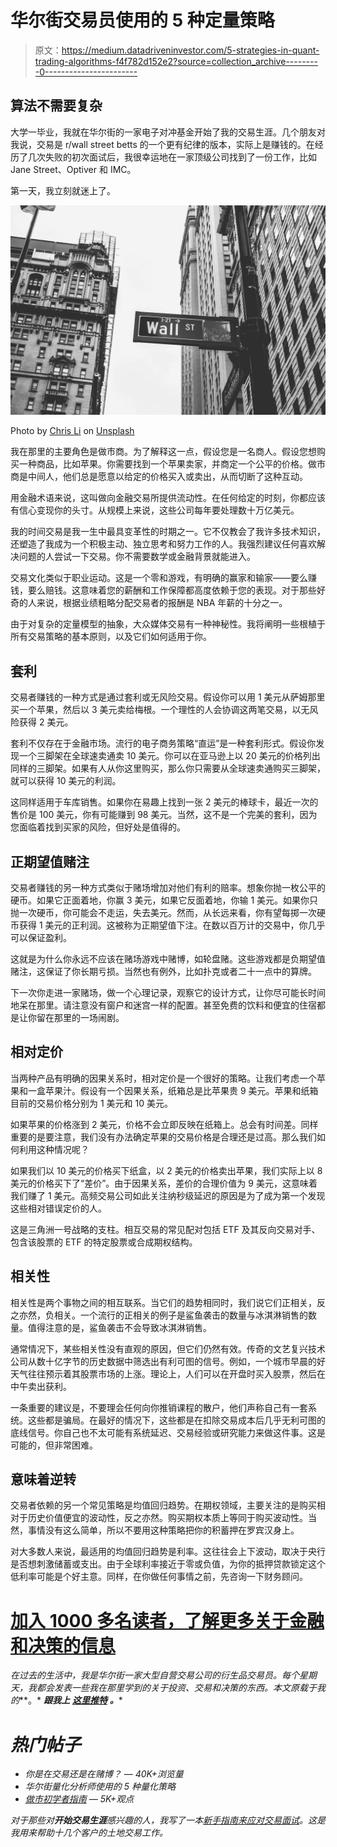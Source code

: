 # 华尔街交易员使用的 5 种定量策略

> 原文：<https://medium.datadriveninvestor.com/5-strategies-in-quant-trading-algorithms-f4f782d152e2?source=collection_archive---------0----------------------->

## 算法不需要复杂

大学一毕业，我就在华尔街的一家电子对冲基金开始了我的交易生涯。几个朋友对我说，交易是 r/wall street betts 的一个更有纪律的版本，实际上是赚钱的。在经历了几次失败的初次面试后，我很幸运地在一家顶级公司找到了一份工作，比如 Jane Street、Optiver 和 IMC。

第一天，我立刻就迷上了。

![](img/8bf9bc69ca0284f23b00643973474d87.png)

Photo by [Chris Li](https://unsplash.com/@chrisli) on [Unsplash](https://unsplash.com/photos/6Y6OnwBKk-o)

我在那里的主要角色是做市商。为了解释这一点，假设您是一名商人。假设您想购买一种商品，比如苹果。你需要找到一个苹果卖家，并商定一个公平的价格。做市商是中间人，他们总是愿意以给定的价格买入或卖出，从而切断了这种互动。

用金融术语来说，这叫做向金融交易所提供流动性。在任何给定的时刻，你都应该有信心变现你的头寸。从规模上来说，这些公司每年要处理数十万亿美元。

我的时间交易是我一生中最具变革性的时期之一。它不仅教会了我许多技术知识，还塑造了我成为一个积极主动、独立思考和努力工作的人。我强烈建议任何喜欢解决问题的人尝试一下交易。你不需要数学或金融背景就能进入。

交易文化类似于职业运动。这是一个零和游戏，有明确的赢家和输家——要么赚钱，要么赔钱。这意味着您的薪酬和工作保障都高度依赖于您的表现。对于那些好奇的人来说，根据业绩粗略分配交易者的报酬是 NBA 年薪的十分之一。

由于对复杂的定量模型的抽象，大众媒体交易有一种神秘性。我将阐明一些根植于所有交易策略的基本原则，以及它们如何适用于你。

## **套利**

交易者赚钱的一种方式是通过套利或无风险交易。假设你可以用 1 美元从萨姆那里买一个苹果，然后以 3 美元卖给梅根。一个理性的人会协调这两笔交易，以无风险获得 2 美元。

套利不仅存在于金融市场。流行的电子商务策略“直运”是一种套利形式。假设你发现一个三脚架在全球速卖通卖 10 美元。你可以在亚马逊上以 20 美元的价格列出同样的三脚架。如果有人从你这里购买，那么你只需要从全球速卖通购买三脚架，就可以获得 10 美元的利润。

这同样适用于车库销售。如果你在易趣上找到一张 2 美元的棒球卡，最近一次的售价是 100 美元，你有可能赚到 98 美元。当然，这不是一个完美的套利，因为您面临着找到买家的风险，但好处是值得的。

## **正期望值赌注**

交易者赚钱的另一种方式类似于赌场增加对他们有利的赔率。想象你抛一枚公平的硬币。如果它正面着地，你赢 3 美元，如果它反面着地，你输 1 美元。如果你只抛一次硬币，你可能会不走运，失去美元。然而，从长远来看，你有望每掷一次硬币获得 1 美元的正利润。这被称为正期望值下注。在数以百万计的交易中，你几乎可以保证盈利。

这就是为什么你永远不应该在赌场游戏中赌博，如轮盘赌。这些游戏都是负期望值赌注，这保证了你长期亏损。当然也有例外，比如扑克或者二十一点中的算牌。

下一次你走进一家赌场，做一个心理记录，观察它的设计方式，让你尽可能长时间地呆在那里。请注意没有窗户和迷宫一样的配置。甚至免费的饮料和便宜的住宿都是让你留在那里的一场闹剧。

## **相对定价**

当两种产品有明确的因果关系时，相对定价是一个很好的策略。让我们考虑一个苹果和一盒苹果汁。假设有一个因果关系，纸箱总是比苹果贵 9 美元。苹果和纸箱目前的交易价格分别为 1 美元和 10 美元。

如果苹果的价格涨到 2 美元，价格不会立即反映在纸箱上。总会有时间差。同样重要的是要注意，我们没有办法确定苹果的交易价格是合理还是过高。那么我们如何利用这种情况呢？

如果我们以 10 美元的价格买下纸盒，以 2 美元的价格卖出苹果，我们实际上以 8 美元的价格买下了“差价”。由于因果关系，差价的合理价值为 9 美元，这意味着我们赚了 1 美元。高频交易公司如此关注纳秒级延迟的原因是为了成为第一个发现这些相对错误定价的人。

这是三角洲一号战略的支柱。相互交易的常见配对包括 ETF 及其反向交易对手、包含该股票的 ETF 的特定股票或合成期权结构。

## **相关性**

相关性是两个事物之间的相互联系。当它们的趋势相同时，我们说它们正相关，反之亦然，负相关。一个流行的正相关的例子是鲨鱼袭击的数量与冰淇淋销售的数量。值得注意的是，鲨鱼袭击不会导致冰淇淋销售。

通常情况下，某些相关性没有直观的原因，但它们仍然有效。传奇的文艺复兴技术公司从数十亿字节的历史数据中筛选出有利可图的信号。例如，一个城市早晨的好天气往往预示着其股票市场的上涨。理论上，人们可以在开盘时买入股票，然后在中午卖出获利。

一条重要的建议是，不要理会任何向你推销课程的散户，他们声称自己有一套系统。这些都是骗局。在最好的情况下，这些都是在扣除交易成本后几乎无利可图的底线信号。你自己也不太可能有系统延迟、交易经验或研究能力来做这件事。这是可能的，但非常困难。

## **意味着逆转**

交易者依赖的另一个常见策略是均值回归趋势。在期权领域，主要关注的是购买相对于历史价值便宜的波动性，反之亦然。购买期权本质上等同于购买波动性。当然，事情没有这么简单，所以不要用这种策略把你的积蓄押在罗宾汉身上。

对大多数人来说，最适用的均值回归趋势是利率。这往往会上下波动，取决于央行是否想刺激储蓄或支出。由于全球利率接近于零或负值，为你的抵押贷款锁定这个低利率可能是个好主意。同样，在你做任何事情之前，先咨询一下财务顾问。

# [加入 1000 多名读者，了解更多关于金融和决策的信息](https://investinglessons.substack.com/)

*在过去的生活中，我是华尔街一家大型自营交易公司的衍生品交易员。每个星期天，我都会发表一些我在那里学到的关于投资、交易和决策的东西。本文原载于我的*[](https://christopherjgan.com/)**。* ***跟我上*** [***这里推特***](https://twitter.com/christopherjgan) ***。****

# *热门帖子*

*   *你是在交易还是在赌博？ — 40K+浏览量*
*   *华尔街量化分析师使用的 5 种量化策略*
*   *[做市初学者指南](https://investinglessons.substack.com/p/beginners-guide-to-market-making) — 5K+观点*

*对于那些对**开始交易生涯**感兴趣的人，我写了一本[新手指南来应对交易面试](https://gumroad.com/l/eSQCE)。这是我用来帮助十几个客户的土地交易工作。*